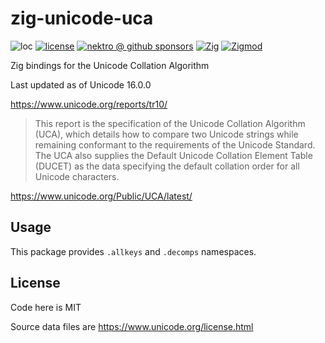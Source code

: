 # zig-unicode-uca

![loc](https://sloc.xyz/github/nektro/zig-unicode-uca)
[![license](https://img.shields.io/github/license/nektro/zig-unicode-uca.svg)](https://github.com/nektro/zig-unicode-uca/blob/master/LICENSE)
[![nektro @ github sponsors](https://img.shields.io/badge/sponsors-nektro-purple?logo=github)](https://github.com/sponsors/nektro)
[![Zig](https://img.shields.io/badge/Zig-0.14-f7a41d)](https://ziglang.org/)
[![Zigmod](https://img.shields.io/badge/Zigmod-latest-f7a41d)](https://github.com/nektro/zigmod)

Zig bindings for the Unicode Collation Algorithm

Last updated as of Unicode 16.0.0

https://www.unicode.org/reports/tr10/

> This report is the specification of the Unicode Collation Algorithm (UCA), which details how to compare two Unicode strings while remaining conformant to the requirements of the Unicode Standard. The UCA also supplies the Default Unicode Collation Element Table (DUCET) as the data specifying the default collation order for all Unicode characters.

https://www.unicode.org/Public/UCA/latest/

## Usage

This package provides `.allkeys` and `.decomps` namespaces.

## License

Code here is MIT

Source data files are https://www.unicode.org/license.html
